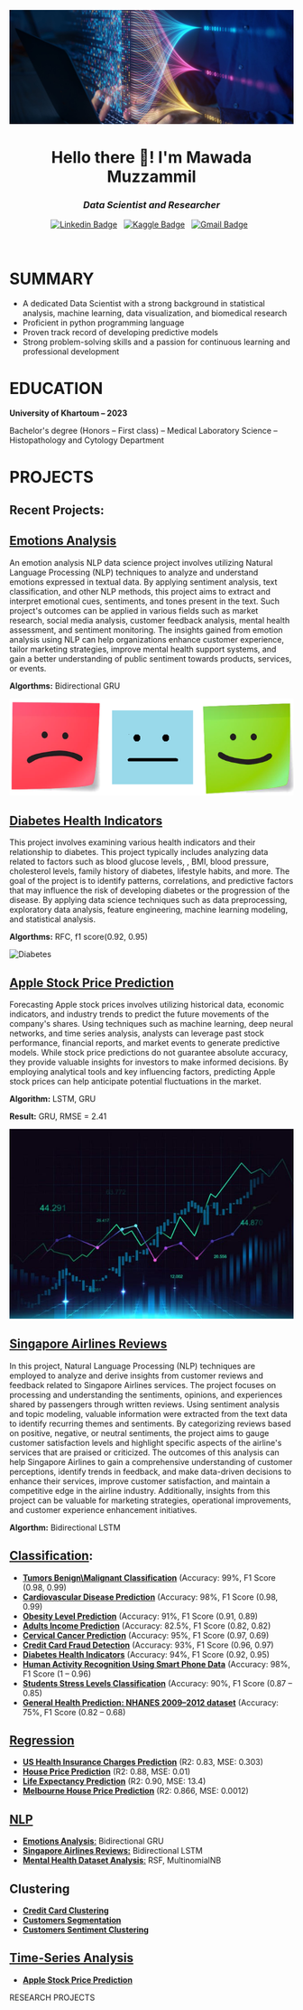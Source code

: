 ![MLDL.jpg](https://github.com/MawadaMhd/MawadaMhd/blob/main/Images/MLDL.jpg)

<h1 align="center">Hello there 👋! I'm Mawada Muzzammil</h1>

<h3 align="center"><i>Data Scientist and Researcher</i></h3>

<div align="center">
  
[![Linkedin Badge](https://img.shields.io/badge/LinkedIn-0077B5?style=flat&logo=linkedin&logoColor=white)](https://www.linkedin.com/in/mawadamhd/)&nbsp;&nbsp;
[![Kaggle Badge](https://img.shields.io/badge/-Kaggle-23BFFF?style=flat&logo=Kaggle&logoColor=white)](https://www.kaggle.com/mawadamuzzammil)&nbsp;&nbsp;
[![Gmail Badge](https://img.shields.io/badge/Gmail-D14836?style=flat&logo=gmail&logoColor=white&link=mawadamhd12@gmail.com)](mawadamhd12@gmail.com)&nbsp;&nbsp;



</div>

<br>

# **SUMMARY**

* A dedicated Data Scientist with a strong background in statistical analysis, machine learning, data visualization, and biomedical research
* Proficient in python programming language
* Proven track record of developing predictive models
* Strong problem-solving skills and a passion for continuous learning and professional development

# **EDUCATION**

**University of Khartoum – 2023**

Bachelor's degree (Honors – First class) – Medical Laboratory Science – Histopathology and Cytology Department

# **PROJECTS**
## Recent Projects:

## [**Emotions Analysis**](https://github.com/MawadaMhd/NLP/tree/main/Emotions%20Analysis)

An emotion analysis NLP data science project involves utilizing Natural Language Processing (NLP) techniques to analyze and understand emotions expressed in textual data. By applying sentiment analysis, text classification, and other NLP methods, this project aims to extract and interpret emotional cues, sentiments, and tones present in the text.
Such project's outcomes can be applied in various fields such as market research, social media analysis, customer feedback analysis, mental health assessment, and sentiment monitoring. The insights gained from emotion analysis using NLP can help organizations enhance customer experience, tailor marketing strategies, improve mental health support systems, and gain a better understanding of public sentiment towards products, services, or events.

**Algorthms:** Bidirectional GRU

![Emotions](https://github.com/MawadaMhd/NLP/blob/main/Emotions%20Analysis/Emotions.png)

## [**Diabetes Health Indicators**]()

This project involves examining various health indicators and their relationship to diabetes. This project typically includes  analyzing data related to factors such as blood glucose levels, , BMI, blood pressure, cholesterol levels, family history of diabetes, lifestyle habits, and more. The goal of the project is to identify patterns, correlations, and predictive factors that may influence the risk of developing diabetes or the progression of the disease. By applying data science techniques such as data preprocessing, exploratory data analysis, feature engineering, machine learning modeling, and statistical analysis.

**Algorthms:** RFC, f1 score(0.92, 0.95)

![Diabetes](https://github.com/MawadaMhd/Classification/blob/main/Diabetes%20Health%20Indicators/Diabetes.jpeg)

## [**Apple Stock Price Prediction**](https://github.com/MawadaMhd/Time-Series-Analysis/tree/main/Apple%20Stock%20Price%20Prediction)
Forecasting Apple stock prices involves utilizing historical data, economic indicators, and industry trends to predict the future movements of the company's shares. Using techniques such as machine learning, deep neural networks, and time series analysis, analysts can leverage past stock performance, financial reports, and market events to generate predictive models. While stock price predictions do not guarantee absolute accuracy, they provide valuable insights for investors to make informed decisions. By employing analytical tools and key influencing factors, predicting Apple stock prices can help anticipate potential fluctuations in the market.

**Algorithm:** LSTM, GRU

**Result:**  GRU, RMSE = 2.41

![TSA](https://github.com/MawadaMhd/Time-Series-Analysis/blob/main/Apple%20Stock%20Price%20Prediction/TSA.jpg)

## [**Singapore Airlines Reviews**](https://github.com/MawadaMhd/NLP/tree/main/Singapore%20Airlines%20Reviews)

In this project, Natural Language Processing (NLP) techniques are employed to analyze and derive insights from customer reviews and feedback related to Singapore Airlines services. The project focuses on processing and understanding the sentiments, opinions, and experiences shared by passengers through written reviews.
Using sentiment analysis and topic modeling, valuable information were extracted from the text data to identify recurring themes and sentiments. By categorizing reviews based on positive, negative, or neutral sentiments, the project aims to gauge customer satisfaction levels and highlight specific aspects of the airline's services that are praised or criticized.
The outcomes of this analysis can help Singapore Airlines to gain a comprehensive understanding of customer perceptions, identify trends in feedback, and make data-driven decisions to enhance their services, improve customer satisfaction, and maintain a competitive edge in the airline industry. Additionally, insights from this project can be valuable for marketing strategies, operational improvements, and customer experience enhancement initiatives.

**Algorthm:** Bidirectional LSTM



## [Classification](https://github.com/MawadaMhd/Classification):

*	[**Tumors Benign\Malignant Classification**](https://github.com/MawadaMhd/Classification/tree/main/Tumors%20BenignMalignant%20Classification%2096) (Accuracy: 99%, F1 Score (0.98, 0.99)
*	[**Cardiovascular Disease Prediction**](https://github.com/MawadaMhd/Classification/tree/main/Cardiovascular%20Disease%20Predictive%20Modelling) (Accuracy: 98%, F1 Score (0.98, 0.99)
*	[**Obesity Level Prediction**](https://github.com/MawadaMhd/Classification/tree/main/Obesity%20Level%20Predictive%20Models) (Accuracy: 91%, F1 Score (0.91, 0.89)
*	[**Adults Income Prediction**](https://github.com/MawadaMhd/Classification/tree/main/Adults%20Income%20Prediction) (Accuracy: 82.5%, F1 Score (0.82, 0.82)
*	[**Cervical Cancer Prediction**](https://github.com/MawadaMhd/Classification/tree/main/Cervical%20Cancer%20Prediction) (Accuracy: 95%, F1 Score (0.97, 0.69)
*	[**Credit Card Fraud Detection**](https://github.com/MawadaMhd/Classification/tree/main/Credit%20Card%20Fraud%20Detection) (Accuracy: 93%, F1 Score (0.96, 0.97)
*	[**Diabetes Health Indicators**](https://github.com/MawadaMhd/Classification/tree/main/Diabetes%20Health%20Indicators) (Accuracy: 94%, F1 Score (0.92, 0.95)	
*	[**Human Activity Recognition Using Smart Phone Data**](https://github.com/MawadaMhd/Classification/tree/main/Human%20Activity%20Recognition%20using%20smart%20phone%20data) (Accuracy: 98%, F1 Score (1 – 0.96)
*	[**Students Stress Levels Classification**](https://github.com/MawadaMhd/Classification/tree/main/Students%20Stress%20Levels%20Classification) (Accuracy: 90%, F1 Score (0.87 – 0.85)
*	[**General Health Prediction: NHANES 2009–2012 dataset**]() (Accuracy: 75%, F1 Score (0.82 – 0.68)

## [Regression]()
 	
*	[**US Health Insurance Charges Prediction**](https://github.com/MawadaMhd/Regression/tree/main/US%20Health%20Insurance%20Charges%20Prediction) (R2: 0.83, MSE: 0.303)
*	[**House Price Prediction**](https://github.com/MawadaMhd/Regression/tree/main/House%20Prices%20Advanced%20Regression%20Techniques) (R2: 0.88, MSE: 0.01)
*	[**Life Expectancy Prediction**](https://github.com/MawadaMhd/Regression/tree/main/Life%20Expectancy%20Prediction) (R2: 0.90, MSE: 13.4)
*	[**Melbourne House Price Prediction**](https://github.com/MawadaMhd/Regression/tree/main/Melbourne%20Housing%20Price%20Prediction) (R2: 0.866, MSE: 0.0012)


## [NLP](https://github.com/MawadaMhd/NLP)

 * [**Emotions Analysis**:](https://github.com/MawadaMhd/NLP/tree/main/Emotions%20Analysis) Bidirectional GRU
 * [**Singapore Airlines Reviews:**](https://github.com/MawadaMhd/NLP/tree/main/Singapore%20Airlines%20Reviews) Bidirectional LSTM
 * [**Mental Health Dataset Analysis**:](https://github.com/MawadaMhd/NLP/tree/main/Mental%20Health) RSF, MultinomialNB


## Clustering

* [**Credit Card Clustering**](https://github.com/MawadaMhd/Unsupervised-Machine-Learning/tree/main/Credit%20%20Card%20Clustering)
* [**Customers Segmentation**](https://github.com/MawadaMhd/Unsupervised-Machine-Learning/tree/main/Customers%20Segmentation)
* [**Customers Sentiment Clustering**](https://github.com/MawadaMhd/Unsupervised-Machine-Learning/tree/main/Customers%20Sentiment%20Clustering)

## [Time-Series Analysis](https://github.com/MawadaMhd/Time-Series-Analysis)
* [**Apple Stock Price Prediction**](https://github.com/MawadaMhd/Time-Series-Analysis/tree/main/Apple%20Stock%20Price%20Prediction)


RESEARCH PROJECTS


